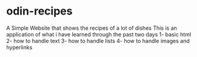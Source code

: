 # odin-recipes

A Simple Website that shows the recipes of a lot of dishes
This is an application of what i have learned through the past two days
1- basic html
2- how to handle text
3- how to handle lists
4- how to handle images and hyperlinks
